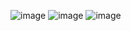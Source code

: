 ![image](https://github.com/user-attachments/assets/3413e54b-0b72-4d34-99d0-c8127170b72e)
![image](https://github.com/user-attachments/assets/e8dd6295-02c7-4172-acf4-d1363754566c)
![image](https://github.com/user-attachments/assets/121d44e7-bf91-4083-8a51-5fff42e87ada)
